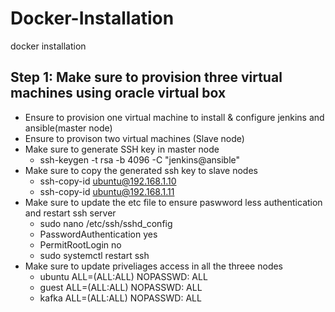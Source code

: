 # Docker-Installation
docker installation
## Step 1: Make sure to provision three virtual machines using oracle virtual box
- Ensure to provision one virtual machine to install & configure jenkins and ansible(master node)
- Ensure to provison two virtual machines (Slave node)
- Make sure to generate SSH key in master node
   - ssh-keygen -t rsa -b 4096 -C "jenkins@ansible"
- Make sure to copy the generated ssh key to slave nodes
    - ssh-copy-id ubuntu@192.168.1.10
    - ssh-copy-id ubuntu@192.168.1.11
- Make sure to update the etc file to ensure paswword less authentication and restart ssh server
   - sudo nano /etc/ssh/sshd_config
   - PasswordAuthentication yes
   - PermitRootLogin no
  - sudo systemctl restart ssh
- Make sure to update priveliages access in all the threee nodes
  - ubuntu ALL=(ALL:ALL) NOPASSWD: ALL
  - guest ALL=(ALL:ALL) NOPASSWD: ALL
  - kafka ALL=(ALL:ALL) NOPASSWD: ALL
  



